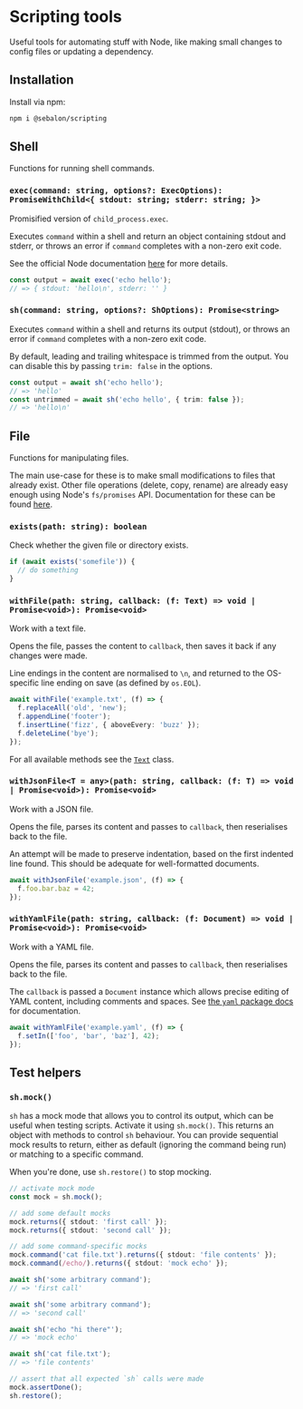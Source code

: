 # Scripting tools

Useful tools for automating stuff with Node, like making small changes to config files or updating a dependency.

## Installation

Install via npm:

```sh
npm i @sebalon/scripting
```

## Shell

Functions for running shell commands.

### `exec(command: string, options?: ExecOptions): PromiseWithChild<{ stdout: string; stderr: string; }>`

Promisified version of `child_process.exec`.

Executes `command` within a shell and return an object containing stdout and stderr, or throws an error if `command` completes with a non-zero exit code.

See the official Node documentation [here](https://nodejs.org/api/child_process.html#child_processexeccommand-options-callback) for more details.

```ts
const output = await exec('echo hello');
// => { stdout: 'hello\n', stderr: '' }
```

### `sh(command: string, options?: ShOptions): Promise<string>`

Executes `command` within a shell and returns its output (stdout), or throws an error if `command` completes with a non-zero exit code.

By default, leading and trailing whitespace is trimmed from the output. You can disable this by passing `trim: false` in the options.

```ts
const output = await sh('echo hello');
// => 'hello'
const untrimmed = await sh('echo hello', { trim: false });
// => 'hello\n'
```

## File

Functions for manipulating files.

The main use-case for these is to make small modifications to files that already exist. Other file operations (delete, copy, rename) are already easy enough using Node's `fs/promises` API. Documentation for these can be found [here](https://nodejs.org/api/fs.html#promises-api).

### `exists(path: string): boolean`

Check whether the given file or directory exists.

```ts
if (await exists('somefile')) {
  // do something
}
```

### `withFile(path: string, callback: (f: Text) => void | Promise<void>): Promise<void>`

Work with a text file.

Opens the file, passes the content to `callback`, then saves it back if any changes were made.

Line endings in the content are normalised to `\n`, and returned to the OS-specific line ending on save (as defined by `os.EOL`).

```ts
await withFile('example.txt', (f) => {
  f.replaceAll('old', 'new');
  f.appendLine('footer');
  f.insertLine('fizz', { aboveEvery: 'buzz' });
  f.deleteLine('bye');
});
```

For all available methods see the [`Text`](src/text.ts) class.

### `withJsonFile<T = any>(path: string, callback: (f: T) => void | Promise<void>): Promise<void>`

Work with a JSON file.

Opens the file, parses its content and passes to `callback`, then reserialises back to the file.

An attempt will be made to preserve indentation, based on the first indented line found. This should be adequate for well-formatted documents.

```ts
await withJsonFile('example.json', (f) => {
  f.foo.bar.baz = 42;
});
```

### `withYamlFile(path: string, callback: (f: Document) => void | Promise<void>): Promise<void>`

Work with a YAML file.

Opens the file, parses its content and passes to `callback`, then reserialises back to the file.

The `callback` is passed a `Document` instance which allows precise editing of YAML content, including comments and spaces. See [the `yaml` package docs](https://eemeli.org/yaml/#documents) for documentation.

```ts
await withYamlFile('example.yaml', (f) => {
  f.setIn(['foo', 'bar', 'baz'], 42);
});
```

## Test helpers

### `sh.mock()`

`sh` has a mock mode that allows you to control its output, which can be useful when testing scripts. Activate it using `sh.mock()`. This returns an object with methods to control `sh` behaviour. You can provide sequential mock results to return, either as default (ignoring the command being run) or matching to a specific command.

When you're done, use `sh.restore()` to stop mocking.

```ts
// activate mock mode
const mock = sh.mock();

// add some default mocks
mock.returns({ stdout: 'first call' });
mock.returns({ stdout: 'second call' });

// add some command-specific mocks
mock.command('cat file.txt').returns({ stdout: 'file contents' });
mock.command(/echo/).returns({ stdout: 'mock echo' });

await sh('some arbitrary command');
// => 'first call'

await sh('some arbitrary command');
// => 'second call'

await sh('echo "hi there"');
// => 'mock echo'

await sh('cat file.txt');
// => 'file contents'

// assert that all expected `sh` calls were made
mock.assertDone();
sh.restore();
```
